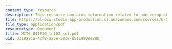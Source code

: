 ```yaml
---
content_type: resource
description: This resource contains information related to non-zeroprobability.
file: https://ol-ocw-studio-app-production.s3.amazonaws.com/courses/6-041-probabilistic-systems-analysis-and-applied-probability-fall-2010/3319a9ca4cf8a26e58c8d511990ee28b_MIT6_041F10_tut02_sol.pdf
file_type: application/pdf
resourcetype: Document
title: MIT6_041F10_tut02_sol.pdf
uid: 3319a9ca-4cf8-a26e-58c8-d511990ee28b
---
```

